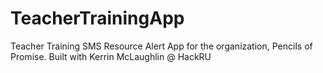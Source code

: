 # TeacherTrainingApp
Teacher Training SMS Resource Alert App for the organization, Pencils of Promise.
Built with Kerrin McLaughlin @ HackRU
